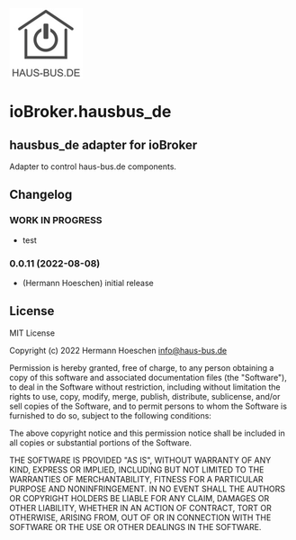 ![Logo](admin/hausbusde.png)
# ioBroker.hausbus_de

## hausbus_de adapter for ioBroker

Adapter to control haus-bus.de components.



## Changelog
### **WORK IN PROGRESS**
* test

### 0.0.11 (2022-08-08)
* (Hermann Hoeschen) initial release

## License
MIT License

Copyright (c) 2022 Hermann Hoeschen <info@haus-bus.de>

Permission is hereby granted, free of charge, to any person obtaining a copy
of this software and associated documentation files (the "Software"), to deal
in the Software without restriction, including without limitation the rights
to use, copy, modify, merge, publish, distribute, sublicense, and/or sell
copies of the Software, and to permit persons to whom the Software is
furnished to do so, subject to the following conditions:

The above copyright notice and this permission notice shall be included in all
copies or substantial portions of the Software.

THE SOFTWARE IS PROVIDED "AS IS", WITHOUT WARRANTY OF ANY KIND, EXPRESS OR
IMPLIED, INCLUDING BUT NOT LIMITED TO THE WARRANTIES OF MERCHANTABILITY,
FITNESS FOR A PARTICULAR PURPOSE AND NONINFRINGEMENT. IN NO EVENT SHALL THE
AUTHORS OR COPYRIGHT HOLDERS BE LIABLE FOR ANY CLAIM, DAMAGES OR OTHER
LIABILITY, WHETHER IN AN ACTION OF CONTRACT, TORT OR OTHERWISE, ARISING FROM,
OUT OF OR IN CONNECTION WITH THE SOFTWARE OR THE USE OR OTHER DEALINGS IN THE
SOFTWARE.